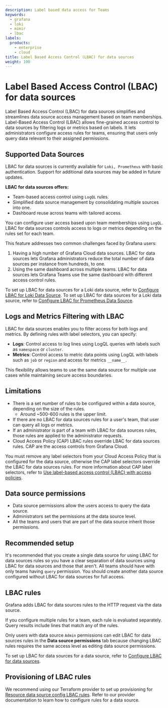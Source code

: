 ```yaml
---
description: Label based data access for Teams
keywords:
  - grafana
  - loki
  - mimir
  - lbac
labels:
  products:
    - enterprise
    - cloud
title: Label Based Access Control (LBAC) for data sources
weight: 100
---
```


# Label Based Access Control (LBAC) for data sources

Label Based Access Control (LBAC) for data sources simplifies and streamlines data source access management based on team memberships.
Label-Based Access Control (LBAC) allows fine-grained access control to data sources by filtering logs or metrics based on labels. It lets administrators configure access rules for teams, ensuring that users only query data relevant to their assigned permissions.

## Supported Data Sources

LBAC for data sources is currently available for `Loki, Prometheus` with basic authentication. Support for additional data sources may be added in future updates.

**LBAC for data sources offers:**

- Team-based access control using `LogQL` rules.
- Simplified data source management by consolidating multiple sources into one.
- Dashboard reuse across teams with tailored access.

You can configure user access based upon team memberships using `LogQL`.
LBAC for data sources controls access to logs or metrics depending on the rules set for each team.

This feature addresses two common challenges faced by Grafana users:

1. Having a high number of Grafana Cloud data sources.
   LBAC for data sources lets Grafana administrators reduce the total number of data sources per instance from hundreds, to one.
1. Using the same dashboard across multiple teams.
   LBAC for data sources lets Grafana Teams use the same dashboard with different access control rules.

To set up LBAC for data sources for a Loki data source, refer to [Configure LBAC for Loki Data Source](https://grafana.com/docs/grafana/<GRAFANA_VERSION>/administration/data-source-management/teamlbac/configure-teamlbac-for-loki/).
To set up LBAC for data sources for a Loki data source, refer to [Configure LBAC for Prometheus Data Source](https://grafana.com/docs/grafana/<GRAFANA_VERSION>/administration/data-source-management/teamlbac/configure-teamlbac-for-prometheus/).

## Logs and Metrics Filtering with LBAC

LBAC for data sources enables you to filter access for both logs and metrics. By defining rules with label selectors, you can specify:

- **Logs**: Control access to log lines using LogQL queries with labels such as `namespace` or `cluster`.
- **Metrics**: Control access to metric data points using LogQL with labels such as `job` or `region` and access for metrics `__name__`.

This flexibility allows teams to use the same data source for multiple use cases while maintaining secure access boundaries.

## Limitations

- There is a set number of rules to be configured within a data source, depending on the size of the rules.
  - Around ~500-600 rules is the upper limit.
- If there are no LBAC for data sources rules for a user's team, that user can query all logs or metrics.
- If an administrator is part of a team with LBAC for data sources rules, those rules are applied to the administrator requests.
- Cloud Access Policy (CAP) LBAC rules override LBAC for data sources rules.
  CAP are the access controls from Grafana Cloud.

You must remove any label selectors from your Cloud Access Policy that is configured for the data source, otherwise the CAP label selectors override the LBAC for data sources rules. For more information about CAP label selectors, refer to [Use label-based access control (LBAC) with access policies](https://grafana.com/docs/grafana-cloud/account-management/authentication-and-permissions/access-policies/label-access-policies/).

## Data source permissions

- Data source permissions allow the users access to query the data source.
- Administrators set the permissions at the data source level.
- All the teams and users that are part of the data source inherit those permissions.

## Recommended setup

It's recommended that you create a single data source for using LBAC for data sources rules so you have a clear separation of data sources using LBAC for data sources and those that aren't.
All teams should have with only teams having `query` permission.
You should create another data source configured without LBAC for data sources for full access.

## LBAC rules

Grafana adds LBAC for data sources rules to the HTTP request via the data source.

If you configure multiple rules for a team, each rule is evaluated separately.
Query results include lines that match any of the rules.

Only users with data source `Admin` permissions can edit LBAC for data sources rules in the **Data source permissions** tab because changing LBAC rules requires the same access level as editing data source permissions.

To set up LBAC for data sources for a data source, refer to [Configure LBAC for data sources](https://grafana.com/docs/grafana/<GRAFANA_VERSION>/administration/data-source-management/teamlbac/configure-teamlbac-for-loki/).

## Provisioning of LBAC rules

We recommend using our Terraform provider to set up provisioning for [Resource data source config LBAC rules](https://registry.terraform.io/providers/grafana/grafana/latest/docs/resources/data_source_config_lbac_rules). Refer to our provider documentation to learn how to configure rules for a data source.

